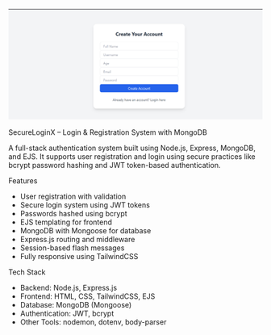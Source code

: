 <p align="center">
  <img src="https://raw.githubusercontent.com/Harshita-prog30/SecureLoginX-A-Node.js-based-Authentication-System/main/browser.png" 
       alt="SecureLoginX Screenshot" 
       width="800" />
</p>






SecureLoginX – Login & Registration System with MongoDB

A full-stack authentication system built using Node.js, Express, MongoDB, and EJS. It supports user registration and login using secure practices like bcrypt password hashing and JWT token-based authentication.

 Features
- User registration with validation
- Secure login system using JWT tokens
- Passwords hashed using bcrypt
- EJS templating for frontend
- MongoDB with Mongoose for database
- Express.js routing and middleware
- Session-based flash messages
- Fully responsive using TailwindCSS

 Tech Stack
- Backend: Node.js, Express.js
- Frontend: HTML, CSS, TailwindCSS, EJS
- Database: MongoDB (Mongoose)
- Authentication: JWT, bcrypt
- Other Tools: nodemon, dotenv, body-parser



